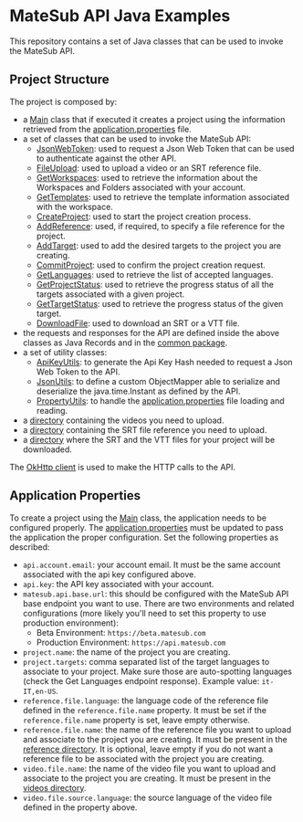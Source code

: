# MateSub API Java Examples

This repository contains a set of Java classes that can be used to invoke the MateSub API.

## Project Structure

The project is composed by:

- a [Main](./src/main/java/com/matesub/Main.java) class that if executed it creates a project using the information retrieved from
  the [application.properties](./src/main/resources/application.properties) file.
- a set of classes that can be used to invoke the MateSub API:
    - [JsonWebToken](./src/main/java/com/matesub/examples/JsonWebToken.java): used to request a Json Web Token that can be used to authenticate against the other API.
    - [FileUpload](./src/main/java/com/matesub/examples/FileUpload.java): used to upload a video or an SRT reference file.
    - [GetWorkspaces](./src/main/java/com/matesub/examples/GetWorkspaces.java): used to retrieve the information about the Workspaces and Folders associated with your account.
    - [GetTemplates](./src/main/java/com/matesub/examples/GetTemplates.java): used to retrieve the template information associated with the workspace.
    - [CreateProject](./src/main/java/com/matesub/examples/CreateProject.java): used to start the project creation process.
    - [AddReference](./src/main/java/com/matesub/examples/AddReference.java): used, if required, to specify a file reference for the project.
    - [AddTarget](./src/main/java/com/matesub/examples/AddTarget.java): used to add the desired targets to the project you are creating.
    - [CommitProject](./src/main/java/com/matesub/examples/CommitProject.java): used to confirm the project creation request.
    - [GetLanguages](./src/main/java/com/matesub/examples/GetLanguages.java): used to retrieve the list of accepted languages.
    - [GetProjectStatus](./src/main/java/com/matesub/examples/GetProjectStatus.java): used to retrieve the progress status of all the targets associated with a given project.
    - [GetTargetStatus](./src/main/java/com/matesub/examples/GetTargetStatus.java): used to retrieve the progress status of the given target.
    - [DownloadFile](./src/main/java/com/matesub/examples/DownloadFile.java): used to download an SRT or a VTT file.
- the requests and responses for the API are defined inside the above classes as Java Records and in the [common package](./src/main/java/com/matesub/examples/common).
- a set of utility classes:
    - [ApiKeyUtils](./src/main/java/com/matesub/examples/utils/ApiKeyUtils.java): to generate the Api Key Hash needed to request a Json Web Token to the API.
    - [JsonUtils](./src/main/java/com/matesub/examples/utils/JsonUtils.java): to define a custom ObjectMapper able to serialize and deserialize the java.time.Instant as defined by the API.
    - [PropertyUtils](./src/main/java/com/matesub/examples/utils/PropertyUtils.java): to handle the [application.properties](./src/main/resources/application.properties) file loading and reading.
- a [directory](./src/main/resources/videos) containing the videos you need to upload.
- a [directory](./src/main/resources/reference) containing the SRT file reference you need to upload.
- a [directory](./src/main/resources/downloads) where the SRT and the VTT files for your project will be downloaded.

The [OkHttp client](https://square.github.io/okhttp/) is used to make the HTTP calls to the API.

## Application Properties

To create a project using the [Main](./src/main/java/com/matesub/Main.java) class, the application needs to be configured properly.
The [application.properties](./src/main/resources/application.properties)
must be updated to pass the application the proper configuration.
Set the following properties as described:

- `api.account.email`:
  your account email. It must be the same account associated with the api key configured above.
- `api.key`:
  the API key associated with your account.
- `matesub.api.base.url`:
  this should be configured with the MateSub API base endpoint you want to use. There are two environments and related configurations (more likely you'll need to set this property to use production
  environment):
    - Beta Environment: `https://beta.matesub.com`
    - Production Environment: `https://api.matesub.com`
- `project.name`:
  the name of the project you are creating.
- `project.targets`:
  comma separated list of the target languages to associate to your project. Make sure those are auto-spotting languages (check the Get Languages endpoint response). Example value: `it-IT,en-US`.
- `reference.file.language`:
  the language code of the reference file defined in the `reference.file.name` property. It must be set if the `reference.file.name` property is set, leave empty otherwise.
- `reference.file.name`:
  the name of the reference file you want to upload and associate to the project you are creating. It must be present in the [reference directory](./src/main/resources/reference).
  It is optional, leave empty if you do not want a reference file to be associated with the project you are creating.
- `video.file.name`:
  the name of the video file you want to upload and associate to the project you are creating. It must be present in the [videos directory](./src/main/resources/videos).
- `video.file.source.language`:
  the source language of the video file defined in the property above.
